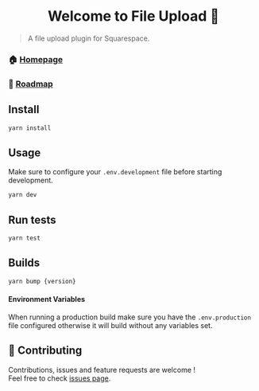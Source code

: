 <h1 align="center">Welcome to File Upload 👋</h1>

> A file upload plugin for Squarespace.

### 🏠 [Homepage](https://undressrunways.com)

### 📝 [Roadmap](./TODO.md)

## Install

```sh
yarn install
```

## Usage

Make sure to configure your `.env.development` file before starting development.

```sh
yarn dev
```

## Run tests

```sh
yarn test
```

## Builds

```sh
yarn bump {version}
```

#### Environment Variables

When running a production build make sure you have the `.env.production` file configured otherwise it will build without any variables set.

## 🤝 Contributing

Contributions, issues and feature requests are welcome !<br />Feel free to check [issues page](https://github.com/martinwheeler/undress-plugins/issues).
